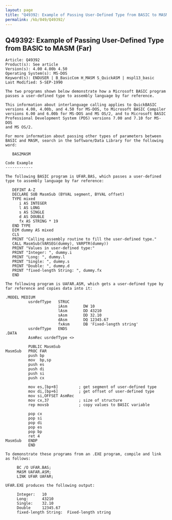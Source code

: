 ```yaml
---
layout: page
title: "Q49392: Example of Passing User-Defined Type from BASIC to MASM (Far)"
permalink: /kb/049/Q49392/
---
```


## Q49392: Example of Passing User-Defined Type from BASIC to MASM (Far)

	Article: Q49392
	Product(s): See article
	Version(s): 4.00 4.00b 4.50
	Operating System(s): MS-DOS
	Keyword(s): ENDUSER | B_BasicCom H_MASM S_QuickASM | mspl13_basic
	Last Modified: 5-SEP-1990
	
	The two programs shown below demonstrate how a Microsoft BASIC program
	passes a user-defined type to assembly language by far reference.
	
	This information about interlanguage calling applies to QuickBASIC
	versions 4.00, 4.00b, and 4.50 for MS-DOS, to Microsoft BASIC Compiler
	versions 6.00 and 6.00b for MS-DOS and MS OS/2, and to Microsoft BASIC
	Professional Development System (PDS) versions 7.00 and 7.10 for MS-DOS
	and MS OS/2.
	
	For more information about passing other types of parameters between
	BASIC and MASM, search in the Software/Data Library for the following
	word:
	
	   BAS2MASM
	
	Code Example
	------------
	
	The following BASIC program is UFAR.BAS, which passes a user-defined
	type to assembly language by far reference:
	
	   DEFINT A-Z
	   DECLARE SUB MasmSub (BYVAL segment, BYVAL offset)
	   TYPE mixed
	      i AS INTEGER
	      l AS LONG
	      s AS SINGLE
	      d AS DOUBLE
	      fx AS STRING * 19
	   END TYPE
	   DIM dummy AS mixed
	   CLS
	   PRINT "Calling assembly routine to fill the user-defined type."
	   CALL MasmSub(VARSEG(dummy), VARPTR(dummy))
	   PRINT "Values in user-defined type:"
	   PRINT "Integer: ", dummy.i
	   PRINT "Long: ", dummy.l
	   PRINT "Single: ", dummy.s
	   PRINT "Double: ", dummy.d
	   PRINT "fixed-length String: ", dummy.fx
	   END
	
	The following program is UAFAR.ASM, which gets a user-defined type by
	far reference and copies data into it:
	
	.MODEL MEDIUM
	          usrdefType   STRUC
	                       iAsm       DW 10
	                       lAsm       DD 43210
	                       sAsm       DD 32.10
	                       dAsm       DQ 12345.67
	                       fxAsm      DB 'Fixed-length string'
	          usrdefType   ENDS
	.DATA
	          AsmRec usrdefType <>
	
	          PUBLIC MasmSub
	MasmSub   PROC FAR
	          push bp
	          mov  bp,sp
	          push es
	          push di
	          push si
	          push cx
	
	          mov es,[bp+8]         ; get segment of user-defined type
	          mov di,[bp+6]         ; get offset of user-defined type
	          mov si,OFFSET AsmRec
	          mov cx,37             ; size of structure
	          rep movsb             ; copy values to BASIC variable
	
	          pop cx
	          pop si
	          pop di
	          pop es
	          pop bp
	          ret 4
	MasmSub   ENDP
	          END
	
	To demonstrate these programs from an .EXE program, compile and link
	as follows:
	
	     BC /O UFAR.BAS;
	     MASM UAFAR.ASM;
	     LINK UFAR UAFAR;
	
	UFAR.EXE produces the following output:
	
	     Integer:   10
	     Long:      43210
	     Single:    32.10
	     Double     12345.67
	     fixed-length String:  Fixed-length string
